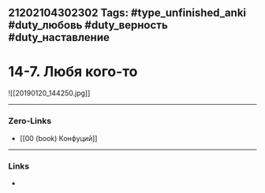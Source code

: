21202104302302
Tags: #type_unfinished_anki #duty_любовь #duty_верность #duty_наставление
---
# 14-7. Любя кого-то

![[20190120_144250.jpg]]

---
### Zero-Links
- [[00 (book) Конфуций]]
---
### Links
-
